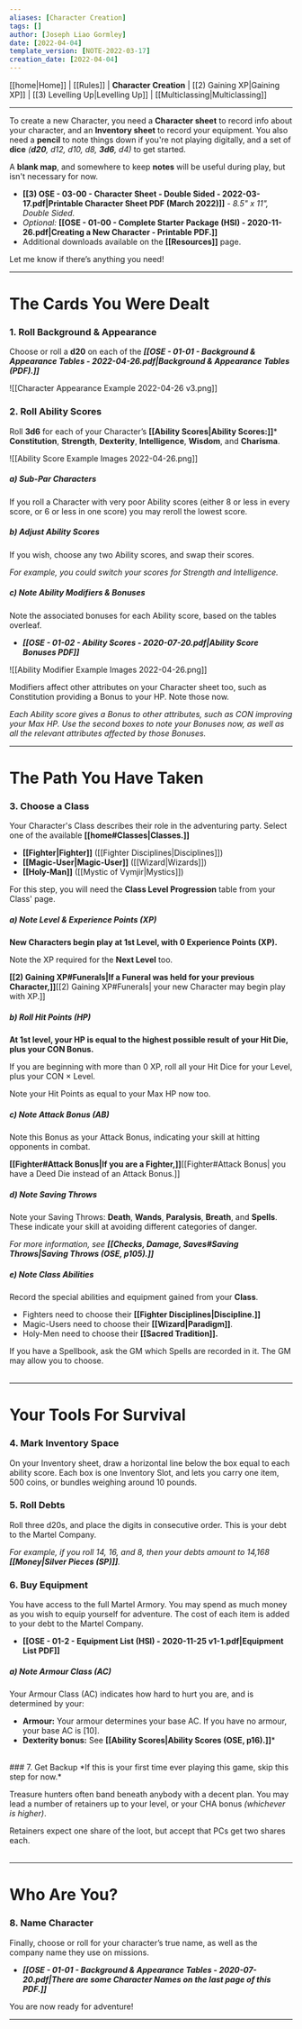 ```yaml
---
aliases: [Character Creation]
tags: []
author: [Joseph Liao Gormley]
date: [2022-04-04]
template_version: [NOTE-2022-03-17]
creation_date: [2022-04-04]
---
```

[[home|Home]] | [[Rules]] | **Character Creation** | [[2) Gaining XP|Gaining XP]] | [[3) Levelling Up|Levelling Up]] | [[Multiclassing|Multiclassing]]
___
To create a new Character, you need a **Character sheet** to record info about your character, and an **Inventory sheet** to record your equipment. You also need a **pencil** to note things down if you're not playing digitally, and a set of **dice** *(**d20**, d12, d10, d8, **3d6**, d4)* to get started.

A **blank map**, and somewhere to keep **notes** will be useful during play, but isn't necessary for now.

- **[[3) OSE - 03-00 - Character Sheet - Double Sided - 2022-03-17.pdf|Printable Character Sheet PDF (March 2022)]]** - *8.5" x 11", Double Sided.*
- *Optional:* **[[OSE - 01-00 - Complete Starter Package (HSI) - 2020-11-26.pdf|Creating a New Character - Printable PDF.]]**
- Additional downloads available on the **[[Resources]]** page.
<!-- #Revisit put the Fillable Character sheet here, with INVENTORY PAGE-->

Let me know if there’s anything you need!

___
# The Cards You Were Dealt
### 1. Roll Background & Appearance
Choose or roll a **d20** on each of the ***[[OSE - 01-01 - Background & Appearance Tables - 2022-04-26.pdf|Background & Appearance Tables (PDF).]]***

![[Character Appearance Example 2022-04-26 v3.png]]

### 2. Roll Ability Scores
Roll **3d6** for each of your Character’s **[[Ability Scores|Ability Scores:]]*** **Constitution**, **Strength**, **Dexterity**, **Intelligence**, **Wisdom**, and **Charisma**.

![[Ability Score Example Images 2022-04-26.png]]

##### ***a) Sub-Par Characters***
If you roll a Character with very poor Ability scores (either 8 or less in every score, or 6 or less in one score) you may reroll the lowest score.

##### ***b) Adjust Ability Scores***
If you wish, choose any two Ability scores, and swap their scores.

*For example, you could switch your scores for Strength and Intelligence.*

##### ***c) Note Ability Modifiers & Bonuses***
Note the associated bonuses for each Ability score, based on the tables overleaf. 

- ***[[OSE - 01-02 - Ability Scores - 2020-07-20.pdf|Ability Score Bonuses PDF]]*** 

![[Ability Modifier Example Images 2022-04-26.png]]


Modifiers affect other attributes on your Character sheet too, such as Constitution providing a Bonus to your HP. Note those now.

*Each Ability score gives a Bonus to other attributes, such as CON improving your Max HP. Use the second boxes to note your Bonuses now, as well as all the relevant attributes affected by those Bonuses.*

___
# The Path You Have Taken
### 3. Choose a Class
Your Character's Class describes their role in the adventuring party. Select one of the available **[[home#Classes|Classes.]]**

- **[[Fighter|Fighter]]** ([[Fighter Disciplines|Disciplines]])
- **[[Magic-User|Magic-User]]** ([[Wizard|Wizards]])
- **[[Holy-Man]]** ([[Mystic of Vymjir|Mystics]])

For this step, you will need the **Class Level Progression** table from your Class' page.

##### ***a) Note Level & Experience Points (XP)***
**New Characters begin play at 1st Level, with 0 Experience Points (XP).**

Note the XP required for the **Next Level** too.

**[[2) Gaining XP#Funerals|If a Funeral was held for your previous Character,]]**[[2) Gaining XP#Funerals| your new Character may begin play with XP.]]

##### ***b) Roll Hit Points (HP)***
<!-- Your Level Progression table lists your Hit Dice.-->
**At 1st level, your HP is equal to the highest possible result of your Hit Die, plus your CON Bonus.**

If you are beginning with more than 0 XP, roll all your Hit Dice for your Level, plus your CON $\times$ Level.

Note your Hit Points as equal to your Max HP now too.

##### ***c) Note Attack Bonus (AB)***
<!-- Your Level Progression table lists your Attack Bonus. -->
Note this Bonus as your Attack Bonus, indicating your skill at hitting opponents in combat.

**[[Fighter#Attack Bonus|If you are a Fighter,]]**[[Fighter#Attack Bonus| you have a Deed Die instead of an Attack Bonus.]]

##### ***d) Note Saving Throws***
Note your Saving Throws<!--, listed in the Level Progression Chart for your class-->: **Death**, **Wands**, **Paralysis**, **Breath**, and **Spells**. These indicate your skill at avoiding different categories of danger. <!-- (see ***Saving Throws, OSE p105***).-->

*For more information, see **[[Checks, Damage, Saves#Saving Throws|Saving Throws (OSE, p105).]]***

##### ***e) Note Class Abilities***
Record the special abilities and equipment gained from your **Class**.
- Fighters need to choose their **[[Fighter Disciplines|Discipline.]]**
- Magic-Users need to choose their **[[Wizard|Paradigm]]**.
- Holy-Men need to choose their **[[Sacred Tradition]].**

If you have a Spellbook, ask the GM which Spells are recorded in it. The GM may allow you to choose.
<br><br>
___
# Your Tools For Survival
### 4. Mark Inventory Space
On your Inventory sheet, draw a horizontal line below the box equal to each ability score. Each box is one Inventory Slot, and lets you carry one item, 500 coins, or bundles weighing around 10 pounds.
<br>
### 5. Roll Debts
Roll three d20s, and place the digits in consecutive order. This is your debt to the Martel Company. 

*For example, if you roll 14, 16, and 8, then your debts amount to 14,168 **[[Money|Silver Pieces (SP)]]**.*
<br>
### 6. Buy Equipment
You have access to the full Martel Armory. You may spend as much money as you wish to equip yourself for adventure. <!--consulting the equipment lists under ***Equipment, p42***.  --> The cost of each item is added to your debt to the Martel Company.

- **[[OSE - 01-2 - Equipment List (HSI) - 2020-11-25 v1-1.pdf|Equipment List PDF]]**

##### ***a) Note Armour Class (AC)***
Your Armour Class (AC) indicates how hard to hurt you are, and is determined by your:
- **Armour:** Your armour determines your base AC. If you have no armour, your base AC is [10].
- **Dexterity bonus:** See **[[Ability Scores|Ability Scores (OSE, p16).]]*** 
<br>
### 7. Get Backup
*If this is your first time ever playing this game, skip this step for now.*

Treasure hunters often band beneath anybody with a decent plan. You may lead a number of retainers up to your level, or your CHA bonus *(whichever is higher)*.



Retainers expect one share of the loot, but accept that PCs get two shares each.<br><br>
___
# Who Are You?
### 8. Name Character
Finally, choose or roll for your character’s true name, as well as the company name they use on missions.

- ***[[OSE - 01-01 - Background & Appearance Tables - 2020-07-20.pdf|There are some Character Names on the last page of this PDF.]]***

You are now ready for adventure!

___

